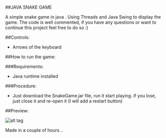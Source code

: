 ##JAVA SNAKE GAME


A simple snake game in java .
Using Threads and Java Swing to display the game.
The code is well commented, if you have any questions or want to continue this project feel free to do so :)

##Controls:

* Arrows of the keyboard

##How to run the game:

###Requirements:
* Java runtime installed

###Procedure:

* Just download the SnakeGame.jar file, run it start playing. if you lose, just close it and re-open it (I will add a restart button)

##Preview:




![alt tag](http://i62.tinypic.com/behbw3.png)


Made in a couple of hours ..
